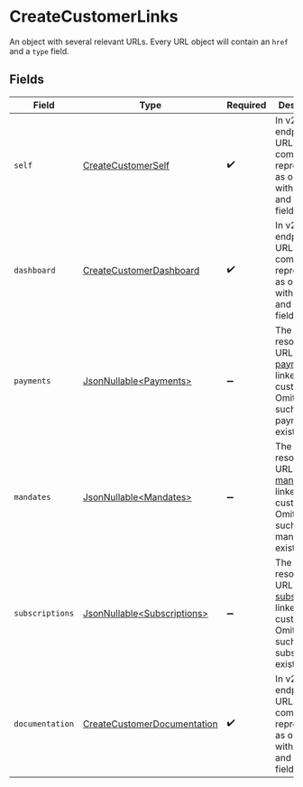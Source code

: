 # CreateCustomerLinks

An object with several relevant URLs. Every URL object will contain an `href` and a `type` field.


## Fields

| Field                                                                                                                                  | Type                                                                                                                                   | Required                                                                                                                               | Description                                                                                                                            |
| -------------------------------------------------------------------------------------------------------------------------------------- | -------------------------------------------------------------------------------------------------------------------------------------- | -------------------------------------------------------------------------------------------------------------------------------------- | -------------------------------------------------------------------------------------------------------------------------------------- |
| `self`                                                                                                                                 | [CreateCustomerSelf](../../models/operations/CreateCustomerSelf.md)                                                                    | :heavy_check_mark:                                                                                                                     | In v2 endpoints, URLs are commonly represented as objects with an `href` and `type` field.                                             |
| `dashboard`                                                                                                                            | [CreateCustomerDashboard](../../models/operations/CreateCustomerDashboard.md)                                                          | :heavy_check_mark:                                                                                                                     | In v2 endpoints, URLs are commonly represented as objects with an `href` and `type` field.                                             |
| `payments`                                                                                                                             | [JsonNullable\<Payments>](../../models/operations/Payments.md)                                                                         | :heavy_minus_sign:                                                                                                                     | The API resource URL of the [payments](list-payments) linked to this customer. Omitted if no such payments<br/>exist (yet).            |
| `mandates`                                                                                                                             | [JsonNullable\<Mandates>](../../models/operations/Mandates.md)                                                                         | :heavy_minus_sign:                                                                                                                     | The API resource URL of the [mandates](list-mandates) linked to this customer. Omitted if no such mandates<br/>exist (yet).            |
| `subscriptions`                                                                                                                        | [JsonNullable\<Subscriptions>](../../models/operations/Subscriptions.md)                                                               | :heavy_minus_sign:                                                                                                                     | The API resource URL of the [subscriptions](list-subscriptions) linked to this customer. Omitted if no such<br/>subscriptions exist (yet). |
| `documentation`                                                                                                                        | [CreateCustomerDocumentation](../../models/operations/CreateCustomerDocumentation.md)                                                  | :heavy_check_mark:                                                                                                                     | In v2 endpoints, URLs are commonly represented as objects with an `href` and `type` field.                                             |